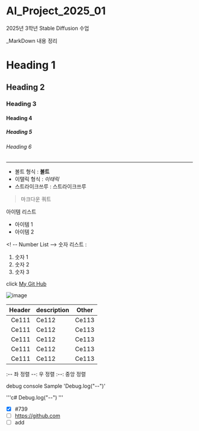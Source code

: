# AI_Project_2025_01
2025년 3학년 Stable Diffusion 수업

_MarkDown 내용 정리

<!-- heading -->

# Heading 1
## Heading 2
### Heading 3
#### Heading 4
##### Heading 5
###### Heading 6

<!-- Line -->

---

<!-- Text attributes -->

+ 볼트 형식 : **볼트**
+ 이탤릭 형식 : *이태릭*
+ 스트라이크쓰루 : 스트라이크쓰루

<!--Quote-->
> 마크다운 쿼트

<!-- Bullet list -->
아이템 리스트
* 아이템 1
* 아이템 2

<! -- Number List -->
숫자 리스트 :
1. 숫자 1
2. 숫자 2
3. 숫자 3

<!--Link-->
click [My Git Hub](https://github.com/kyo1109kr/AI_Project_2025_01)

<!-- Image -->
![ image](https://github.com/kyo1109kr/AI_Project_2025_01.git)

<!-- Table -->

|Header|description|Other|
|--:|:--|:--:|
|Ce111|Ce112|Ce113|
|Ce111|Ce112|Ce113|
|Ce111|Ce112|Ce113|
|Ce111|Ce112|Ce113|
|Ce111|Ce112|Ce113|

:-- 좌 정렬
--: 우 정렬
:--: 중앙 정렬

<!-- Code -->

debug console Sample 'Debug.log("--")'

'''c#
Debug.log("--")
'''

<!-- TodoList -->
- [X] #739
- [ ] https://github.com
- [ ] add
